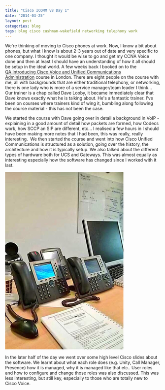 ```yaml
---
title: "Cisco ICOMM v8 Day 1"
date: "2014-03-25"
layout: post
categories: blog
tags: blog cisco cushman-wakefield networking telephony work
---
```


We're thinking of moving to Cisco phones at work. Now, I know a bit about phones, but what I know is about 2-3 years out of date and very specific to one company. I thought it would be wise to go and get my CCNA Voice done and then at least I should have an understanding of how it all should be setup in the ideal world. A few weeks back I booked on to the [QA Introducing Cisco Voice and Unified Communications Administration](http://www.qa.com/training-courses/technical-it-training/cisco/collaboration/unified-communications/introducing-cisco-voice-and-unified-communications-administration/) course in London. There are eight people on the course with me, all with backgrounds that are either traditional telephony, or networking, there is one lady who is more of a service manager/team leader I think... Our trainer is a chap called Dave Looby, it became immediately clear that Dave knows exactly what he is talking about. He's a fantastic trainer. I've been on courses where trainers kind of wing it, bumbling along following the course material - this has not been the case.

We started the course with Dave going over in detail a background in VoIP - explaining in a good amount of detail how packets are formed, how Codecs work, how SCCP an SIP are different, etc... I realised a few hours in I should have been making more notes that I had been, this was really, really interesting.  We then started the course and went into how Cisco Unified Communications is structured as a solution, going over the history, the architecture and how it is typically setup. We also talked about the different types of hardware both for UCS and Gateways. This was almost equally as interesting especially how the software has changed since I worked with it last.

![icomm1](/assets/img/import/735bc-1395737772104.jpg)

In the later half of the day we went over some high level Cisco slides about the software. We learnt about what each role does (e.g. Unity, Call Manager, Presence) how it is managed, why it is managed like that etc.. User roles and how to configure and change those roles was also discussed. This was less interesting, but still key, especially to those who are totally new to Cisco Voice.
